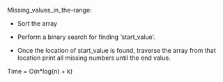 Missing_values_in_the-range:

* Sort the array

* Perform a binary search for finding ‘start_value’.

* Once the location of start_value is found, traverse the array from that location print all missing numbers until the end value.

Time = O(n*log(n) + k)

